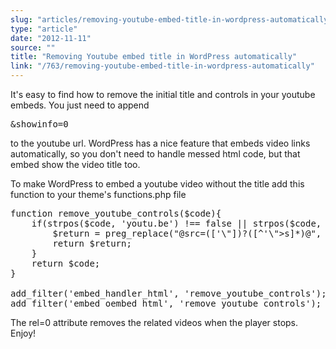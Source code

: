 ```yaml
---
slug: "articles/removing-youtube-embed-title-in-wordpress-automatically"
type: "article"
date: "2012-11-11"
source: ""
title: "Removing Youtube embed title in WordPress automatically"
link: "/763/removing-youtube-embed-title-in-wordpress-automatically"
---
```


It's easy to find how to remove the initial title and controls in your youtube embeds. You just need to append
<pre>&amp;showinfo=0</pre>
to the youtube url. WordPress has a nice feature that embeds video links automatically, so you don't need to handle messed html code, but that embed show the video title too.

<!--more Click to discover the trick -->

To make WordPress to embed a youtube video without the title add this function to your theme's functions.php file
<pre class="lang:php decode:true crayon-selected">function remove_youtube_controls($code){
	if(strpos($code, 'youtu.be') !== false || strpos($code, 'youtube.com') !== false){
		$return = preg_replace("@src=(['\"])?([^'\"&gt;s]*)@", "src=$1$2&amp;showinfo=0&amp;rel=0", $code);
		return $return;
	}
	return $code;
}

add_filter('embed_handler_html', 'remove_youtube_controls');
add_filter('embed_oembed_html', 'remove_youtube_controls');
</pre>
The rel=0 attribute removes the related videos when the player stops. Enjoy!
